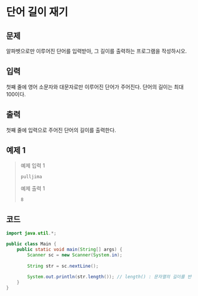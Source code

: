 # 단어 길이 재기

## 문제
알파벳으로만 이루어진 단어를 입력받아, 그 길이를 출력하는 프로그램을 작성하시오.

## 입력
첫째 줄에 영어 소문자와 대문자로만 이루어진 단어가 주어진다. 단어의 길이는 최대 100이다.

## 출력
첫째 줄에 입력으로 주어진 단어의 길이를 출력한다.

## 예제 1

> 예제 입력 1
> ```
> pulljima
> ```
> 예제 출력 1
> ```
> 8
> ```


## 코드
```java
import java.util.*;

public class Main {
    public static void main(String[] args) {
        Scanner sc = new Scanner(System.in);
        
        String str = sc.nextLine();
        
        System.out.println(str.length()); // length() : 문자열의 길이를 반환
    }
}
```
